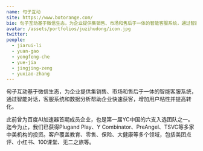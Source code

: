 ```yaml
---
name: 句子互动
site: https://www.botorange.com/
bio: 句子互动基于微信生态，为企业提供集销售、市场和售后于一体的智能客服系统，通过智能对话，客服系统和数据分析帮助企业快速获客，增加用户粘性并提高转化。
avatar: /assets/portfolios/juzihudong/icon.jpg
twitter: 
people:
  - jiarui-li
  - yuan-gao
  - yongfeng-che
  - yue-jia
  - jingjing-zeng
  - yuxiao-zhang
---
```

句子互动基于微信生态，为企业提供集销售、市场和售后于一体的智能客服系统，通过智能对话，客服系统和数据分析帮助企业快速获客，增加用户粘性并提高转化。

此前曾为百度AI加速器首期成员企业，也是第一届YC中国的六支入选团队之一。迄今为止，我们已获得Plugand Play、Y Combinator、PreAngel、TSVC等多家中美机构的投资。客户覆盖教育、零售、保险、大健康等多个领域，包括美团点评、小红书、100课堂、无二之旅等。
